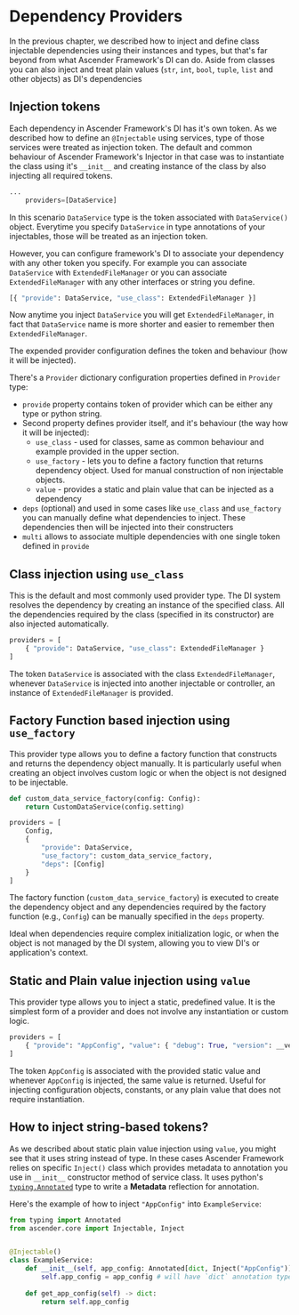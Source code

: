 # Dependency Providers

In the previous chapter, we described how to inject and define class injectable dependencies using their instances and types, but that's far beyond from what Ascender Framework's DI can do. Aside from classes you can also inject and treat plain values (`str`, `int`, `bool`, `tuple`, `list` and other objects) as DI's dependencies

## Injection tokens

Each dependency in Ascender Framework's DI has it's own token. As we described how to define an `@Injectable` using services, type of those services were treated as injection token. The default and common behaviour of Ascender Framework's Injector in that case was to instantiate the class using it's `__init__` and creating instance of the class by also injecting all required tokens.

```py
...
    providers=[DataService]
```

In this scenario `DataService` type is the token associated with `DataService()` object. Everytime you specify `DataService` in type annotations of your injectables, those will be treated as an injection token.

However, you can configure framework's DI to associate your dependency with any other token you specify. For example you can associate `DataService` with `ExtendedFileManager` or you can associate `ExtendedFileManager` with any other interfaces or string you define.

```py title="Inside providers metadata parameter"
[{ "provide": DataService, "use_class": ExtendedFileManager }]
```

Now anytime you inject `DataService` you will get `ExtendedFileManager`, in fact that `DataService` name is more shorter and easier to remember then `ExtendedFileManager`.

The expended provider configuration defines the token and behaviour (how it will be injected).

There's a `Provider` dictionary configuration properties defined in `Provider` type:

- `provide` property contains token of provider which can be either any type or python string.
- Second property defines provider itself, and it's behaviour (the way how it will be injected):
    - `use_class` - used for classes, same as common behaviour and example provided in the upper section.
    - `use_factory` - lets you to define a factory function that returns dependency object. Used for manual construction of non injectable objects.
    - `value` - provides a static and plain value that can be injected as a dependency
- `deps` (optional) and used in some cases like `use_class` and `use_factory` you can manually define what dependencies to inject. These dependencies then will be injected into their constructers
- `multi` allows to associate multiple dependencies with one single token defined in `provide`

## Class injection using `use_class`

This is the default and most commonly used provider type. The DI system resolves the dependency by creating an instance of the specified class. All the dependencies required by the class (specified in its constructor) are also injected automatically.

```py title="Example of use_class"
providers = [
    { "provide": DataService, "use_class": ExtendedFileManager }
]
```

The token `DataService` is associated with the class `ExtendedFileManager`, whenever `DataService` is injected into another injectable or controller, an instance of `ExtendedFileManager` is provided.

## Factory Function based injection using `use_factory`

This provider type allows you to define a factory function that constructs and returns the dependency object manually. It is particularly useful when creating an object involves custom logic or when the object is not designed to be injectable.

```py title="Example of use_factory"
def custom_data_service_factory(config: Config):
    return CustomDataService(config.setting)

providers = [
    Config,
    { 
        "provide": DataService, 
        "use_factory": custom_data_service_factory, 
        "deps": [Config] 
    }
]
```

The factory function (`custom_data_service_factory`) is executed to create the dependency object and any dependencies required by the factory function (e.g., `Config`) can be manually specified in the `deps` property.

Ideal when dependencies require complex initialization logic, or when the object is not managed by the DI system, allowing you to view DI's or application's context.

## Static and Plain value injection using `value`

This provider type allows you to inject a static, predefined value. It is the simplest form of a provider and does not involve any instantiation or custom logic.

```py title="Example of value"
providers = [
    { "provide": "AppConfig", "value": { "debug": True, "version": __version__ } }
]
```

The token `AppConfig` is associated with the provided static value and whenever `AppConfig` is injected, the same value is returned.
Useful for injecting configuration objects, constants, or any plain value that does not require instantiation.

## How to inject string-based tokens?

As we described about static plain value injection using `value`, you might see that it uses string instead of type. In these cases Ascender Framework relies on specific `Inject()` class which provides metadata to annotation you use in `__init__` constructor method of service class. It uses python's [`typing.Annotated`](https://docs.python.org/3/library/typing.html#typing.Annotated) type to write a **Metadata** reflection for annotation.

Here's the example of how to inject `"AppConfig"` into `ExampleService`:
```py title="src/examples/example_service.py"
from typing import Annotated
from ascender.core import Injectable, Inject


@Injectable()
class ExampleService:
    def __init__(self, app_config: Annotated[dict, Inject("AppConfig")])
        self.app_config = app_config # will have `dict` annotation type
    
    def get_app_config(self) -> dict:
        return self.app_config
```

<!-- TODO: Add InjectionToken object in future releases and describe in documentation here -->